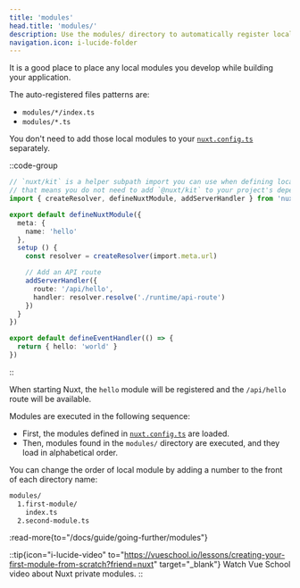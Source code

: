 ```yaml
---
title: 'modules'
head.title: 'modules/'
description: Use the modules/ directory to automatically register local modules within your application.
navigation.icon: i-lucide-folder
---
```


It is a good place to place any local modules you develop while building your application.

The auto-registered files patterns are:
- `modules/*/index.ts`
- `modules/*.ts`

You don't need to add those local modules to your [`nuxt.config.ts`](/docs/guide/directory-structure/nuxt-config) separately.

::code-group

```ts twoslash [modules/hello/index.ts]
// `nuxt/kit` is a helper subpath import you can use when defining local modules
// that means you do not need to add `@nuxt/kit` to your project's dependencies
import { createResolver, defineNuxtModule, addServerHandler } from 'nuxt/kit'

export default defineNuxtModule({
  meta: {
    name: 'hello'
  },
  setup () {
    const resolver = createResolver(import.meta.url)

    // Add an API route
    addServerHandler({
      route: '/api/hello',
      handler: resolver.resolve('./runtime/api-route')
    })
  }
})
```

```ts twoslash [modules/hello/runtime/api-route.ts]
export default defineEventHandler(() => {
  return { hello: 'world' }
})
```

::

When starting Nuxt, the `hello` module will be registered and the `/api/hello` route will be available.

Modules are executed in the following sequence:
- First, the modules defined in [`nuxt.config.ts`](/docs/api/nuxt-config#modules-1) are loaded.
- Then, modules found in the `modules/` directory are executed, and they load in alphabetical order.

You can change the order of local module by adding a number to the front of each directory name:

```bash [Directory structure]
modules/
  1.first-module/
    index.ts
  2.second-module.ts
```

:read-more{to="/docs/guide/going-further/modules"}

::tip{icon="i-lucide-video" to="https://vueschool.io/lessons/creating-your-first-module-from-scratch?friend=nuxt" target="_blank"}
Watch Vue School video about Nuxt private modules.
::
